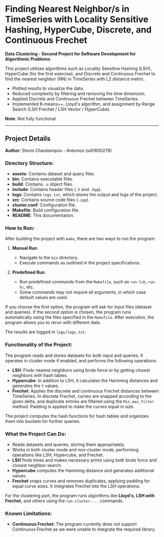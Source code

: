 # Finding Nearest Neighbor/s in TimeSeries with Locality Sensitive Hashing, HyperCube, Discrete, and Continuous Frechet

**Data Clustering - Second Project for Software Development for Algorithmic Problems**

This project utilizes algorithms such as Locality Sensitive Hashing (LSH), HyperCube (for the first exercise), and Discrete and Continuous Frechet to find the nearest neighbor (NN) in TimeSeries with L2 distance metric.

- Plotted results to visualize the data.
- Reduced complexity by filtering and removing the time dimension.
- Applied Discrete and Continuous Frechet between TimeSeries.
- Implemented K-means++, Lloyd's algorithm, and assignment by Range Search (LSH Frechet / LSH Vector / HyperCube).

**Note**: Not fully functional.

---

## Project Details

**Author**: Stevis Charalampos - Antonios (sdi1600278)

### Directory Structure:

- **assets**: Contains dataset and query files.
- **bin**: Contains executable files.
- **build**: Contains `.o` object files.
- **include**: Contains header files (`.h` and `.hpp`).
- **logs**: Contains `logs.txt`, which stores the output and logs of the project.
- **src**: Contains source code files (`.cpp`).
- **cluster.conf**: Configuration file.
- **Makefile**: Build configuration file.
- **README**: This documentation.

### How to Run:

After building the project with `make`, there are two ways to run the program:

1. **Manual Run**:
   - Navigate to the `bin` directory.
   - Execute commands as outlined in the project specifications.
   
2. **Predefined Run**:
   - Run predefined commands from the `Makefile`, such as `run-lsh`, `run-hc`, etc.
   - Some commands may not require all arguments, in which case default values are used.

If you choose the first option, the program will ask for input files (dataset and queries). If the second option is chosen, the program runs automatically using the files specified in the `Makefile`. After execution, the program allows you to rerun with different data.

The results are logged in `logs/logs.txt`.

### Functionality of the Project:

The program reads and stores datasets for both input and queries. It operates in cluster mode if enabled, and performs the following operations:

- **LSH**: Finds nearest neighbors using brute force or by getting closest neighbors with hash tables.
- **Hypercube**: In addition to LSH, it calculates the Hamming distances and generates the `f` values.
- **Frechet**: Applies the discrete and continuous Frechet distances between TimeSeries. In discrete Frechet, curves are snapped according to the given delta, and duplicate entries are filtered using the `Min_max_filter` method. Padding is applied to make the curves equal in size.

The project computes the hash functions for hash tables and organizes them into buckets for further queries.

### What the Project Can Do:

- Reads datasets and queries, storing them appropriately.
- Works in both cluster mode and non-cluster mode, performing operations like LSH, Hypercube, and Frechet.
- **LSH** finds times and makes necessary prints using both brute force and closest neighbor search.
- **Hypercube** computes the Hamming distance and generates additional values.
- **Frechet** snaps curves and removes duplicates, applying padding for equal curve sizes. It integrates Frechet into the LSH operations.

For the clustering part, the program runs algorithms like **Lloyd's**, **LSH with Frechet**, and others using the `run-cluster-...` commands.

### Known Limitations:

- **Continuous Frechet**: The program currently does not support Continuous Frechet as we were unable to integrate the required library.


